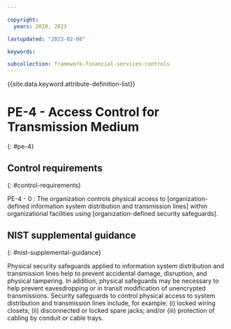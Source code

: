 ```yaml
---

copyright:
  years: 2020, 2023

lastupdated: "2023-02-08"

keywords:

subcollection: framework-financial-services-controls
---
```


{{site.data.keyword.attribute-definition-list}}

               
# PE-4 - Access Control for Transmission Medium
{: #pe-4}

## Control requirements
{: #control-requirements}

PE-4 - 0
    : The organization controls physical access to [organization-defined information system distribution and transmission lines] within organizational facilities using [organization-defined security safeguards].

## NIST supplemental guidance
{: #nist-supplemental-guidance}

Physical security safeguards applied to information system distribution and transmission lines help to prevent accidental damage, disruption, and physical tampering. In addition, physical safeguards may be necessary to help prevent eavesdropping or in transit modification of unencrypted transmissions. Security safeguards to control physical access to system distribution and transmission lines include, for example: (i) locked wiring closets; (ii) disconnected or locked spare jacks; and/or (iii) protection of cabling by conduit or cable trays.





